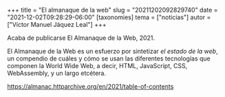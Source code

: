+++
title = "El almanaque de la web"
slug = "20211202092829740"
date = "2021-12-02T09:28:29-06:00"
[taxonomies]
tema = ["noticias"]
autor = ["Víctor Manuel Jáquez Leal"]
+++

Acaba de publicarse El Almanaque de la Web, 2021.

El Almanaque de la Web es un esfuerzo por sintetizar *el estado de la
web*, un compendio de cuáles y cómo se usan las diferentes tecnologías
que componen la World Wide Web, a decir, HTML, JavaScript, CSS,
WebAssembly, y un largo etcétera.

<https://almanac.httparchive.org/en/2021/table-of-contents>
